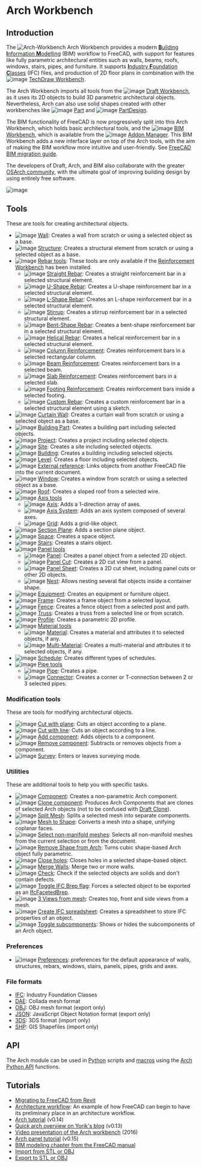 # Arch Workbench

## Introduction

The ![Arch-Workbench](https://github.com/FreeCAD/FreeCAD-documentation-docusaurus/assets/100439627/4c866953-d6f1-487d-9adf-b0686f135acf) Arch Workbench provides a modern [**B**uilding **I**nformation **M**odelling](http://en.wikipedia.org/wiki/Building_Information_Modeling) (BIM) workflow to FreeCAD, with support for features like fully parametric architectural entities such as walls, beams, roofs, windows, stairs, pipes, and furniture. It supports [**I**ndustry **F**oundation **C**lasses](https://github.com/FreeCAD/FreeCAD-documentation-docusaurus/blob/main/src/pages/workbenches/arch-ifc.md) (IFC) files, and production of 2D floor plans in combination with the ![image](https://github.com/FreeCAD/FreeCAD-documentation-docusaurus/assets/100439627/44a4ccdf-bee2-455e-88c0-b07d8514e1b4)
 [TechDraw Workbench](docs\workbenches\techdraw.md).

The Arch Workbench imports all tools from the ![image](https://github.com/FreeCAD/FreeCAD-documentation-docusaurus/assets/100439627/ff077e19-016d-4c8e-bd3a-2b4e1acc355a) [Draft Workbench](docs\workbenches\draft.md), as it uses its 2D objects to build 3D parametric architectural objects. Nevertheless, Arch can also use solid shapes created with other workbenches like ![image](https://github.com/FreeCAD/FreeCAD-documentation-docusaurus/assets/100439627/028a5b15-4e61-4a62-aeb5-7585d1f06cbe)
[Part](docs\workbenches\part.md) and ![image](https://github.com/FreeCAD/FreeCAD-documentation-docusaurus/assets/100439627/56be3f73-55b1-4edb-aeba-1cbb6e72b157) [PartDesign](docs\workbenches\part-design.md).

The BIM functionality of FreeCAD is now progressively split into this Arch Workbench, which holds basic architectural tools, and the ![image](https://github.com/FreeCAD/FreeCAD-documentation-docusaurus/assets/100439627/b6c3b0bc-e1e2-434d-9a29-db571b8e3b40) [BIM Workbench](https://wiki.freecad.org/BIM_Workbench), which is available from the ![image](https://github.com/FreeCAD/FreeCAD-documentation-docusaurus/assets/100439627/c547761c-5283-4fcf-8e87-3bdb84912e52) [Addon Manager](https://github.com/FreeCAD/FreeCAD-documentation-docusaurus/blob/main/src/pages/std-addonMgr.md). This BIM Workbench adds a new interface layer on top of the Arch tools, with the aim of making the BIM workflow more intuitive and user-friendly. See [FreeCAD BIM migration guide](https://yorik.uncreated.net/blog/2020-010-freecad-bim-guide).

The developers of Draft, Arch, and BIM also collaborate with the greater [OSArch community](https://osarch.org/), with the ultimate goal of improving building design by using entirely free software.

![image](https://github.com/FreeCAD/FreeCAD-documentation-docusaurus/assets/100439627/49d6512a-4ec0-4141-9a4f-3497641de6bc)  

## Tools

These are tools for creating architectural objects.

- ![image](https://github.com/FreeCAD/FreeCAD-documentation-docusaurus/assets/100439627/ba323bb1-ea1f-4b29-b67b-4491aa4b7444) [Wall](https://wiki.freecad.org/Arch_Wall): Creates a wall from scratch or using a selected object as a base.
- ![image](https://github.com/FreeCAD/FreeCAD-documentation-docusaurus/assets/100439627/85e212c6-2a8e-4f6d-a469-60cfcdc5126a) [Structure](https://wiki.freecad.org/Arch_Structure): Creates a structural element from scratch or using a selected object as a base.
- ![image](https://github.com/FreeCAD/FreeCAD-documentation-docusaurus/assets/100439627/3a422b82-e941-43a1-a39f-d74fe267e60b) [Rebar tools](https://wiki.freecad.org/Arch_CompRebarStraight): These tools are only available if the [Reinforcement Workbench](https://wiki.freecad.org/Reinforcement_Workbench) has been installed.
  - ![image](https://github.com/FreeCAD/FreeCAD-documentation-docusaurus/assets/100439627/a5bd2f2f-ef90-44c7-88b4-a14fe67f5411) [Straight Rebar](https://wiki.freecad.org/Arch_Rebar_Straight): Creates a straight reinforcement bar in a selected structural element.
  - ![image](https://github.com/FreeCAD/FreeCAD-documentation-docusaurus/assets/100439627/f1e931ee-9e86-4e44-a873-8b5080ebe12d) [U-Shape Rebar](https://wiki.freecad.org/Arch_Rebar_UShape): Creates a U-shape reinforcement bar in a selected structural element.
  - ![image](https://github.com/FreeCAD/FreeCAD-documentation-docusaurus/assets/100439627/3f3414a8-3c3a-4a85-89ea-d7deef8d9bac) [L-Shape Rebar](https://wiki.freecad.org/Arch_Rebar_LShape): Creates an L-shape reinforcement bar in a selected structural element.
  - ![image](https://github.com/FreeCAD/FreeCAD-documentation-docusaurus/assets/100439627/b2e9a9df-99bc-4ca8-baf4-014fd73b0f55) [Stirrup](https://wiki.freecad.org/Arch_Rebar_Stirrup): Creates a stirrup reinforcement bar in a selected structural element.
  - ![image](https://github.com/FreeCAD/FreeCAD-documentation-docusaurus/assets/100439627/8fa0b0f9-87c4-4e2e-9551-3bc75476e137) [Bent-Shape Rebar](https://wiki.freecad.org/Arch_Rebar_BentShape): Creates a bent-shape reinforcement bar in a selected structural element.
  - ![image](https://github.com/FreeCAD/FreeCAD-documentation-docusaurus/assets/100439627/9b51f41c-9baa-43e3-af16-575d8ce81e6a) [Helical Rebar](https://wiki.freecad.org/Arch_Rebar_Helical): Creates a helical reinforcement bar in a selected structural element.
  - ![image](https://github.com/FreeCAD/FreeCAD-documentation-docusaurus/assets/100439627/032cc31b-71c3-49fb-8115-241475e6dbff) [Column Reinforcement](https://wiki.freecad.org/Arch_Rebar_ColumnReinforcement): Creates reinforcement bars in a selected rectangular column.
  - ![image](https://github.com/FreeCAD/FreeCAD-documentation-docusaurus/assets/100439627/03e7c0eb-6cbf-4534-b271-c7badb6769f5) [Beam Reinforcement](https://wiki.freecad.org/Arch_Rebar_BeamReinforcement): Creates reinforcement bars in a selected beam.
  - ![image](https://github.com/FreeCAD/FreeCAD-documentation-docusaurus/assets/100439627/53ae1981-3386-4f2a-9321-a18e6609e894) [Slab Reinforcement](https://wiki.freecad.org/Arch_Rebar_Slab_Reinforcement): Creates reinforcement bars in a selected slab.
  - ![image](https://github.com/FreeCAD/FreeCAD-documentation-docusaurus/assets/100439627/e6be62de-06cd-4879-967f-c60f75bc9681) [Footing Reinforcement](https://wiki.freecad.org/Arch_Rebar_Footing_Reinforcement): Creates reinforcement bars inside a selected footing.
  - ![image](https://github.com/FreeCAD/FreeCAD-documentation-docusaurus/assets/100439627/6f808878-7418-4902-80eb-82b1b35f1a8b) [Custom Rebar](https://wiki.freecad.org/Arch_Rebar): Creates a custom reinforcement bar in a selected structural element using a sketch.
- ![image](https://github.com/FreeCAD/FreeCAD-documentation-docusaurus/assets/100439627/597e506c-a3d7-4725-8f04-e1e352fe29d8) [Curtain Wall](https://wiki.freecad.org/Arch_CurtainWall): Creates a curtain wall from scratch or using a selected object as a base.
- ![image](https://github.com/FreeCAD/FreeCAD-documentation-docusaurus/assets/100439627/a8dab72e-ec59-485c-b181-19480a3aea33) [Building Part](https://wiki.freecad.org/Arch_BuildingPart): Creates a building part including selected objects.
- ![image](https://github.com/FreeCAD/FreeCAD-documentation-docusaurus/assets/100439627/efc96ab3-9e46-44d6-aa39-2d73b0502f8e) [Project](https://wiki.freecad.org/Arch_Project): Creates a project including selected objects.
- ![image](https://github.com/FreeCAD/FreeCAD-documentation-docusaurus/assets/100439627/a19687e4-e3f8-4e38-9501-05f43865a898) [Site](https://wiki.freecad.org/Arch_Site): Creates a site including selected objects.
- ![image](https://github.com/FreeCAD/FreeCAD-documentation-docusaurus/assets/100439627/9a30d863-e0fc-4085-9d91-af163b7f5406) [Building](https://wiki.freecad.org/Arch_Building): Creates a building including selected objects.
- ![image](https://github.com/FreeCAD/FreeCAD-documentation-docusaurus/assets/100439627/a2fd9dfd-7fdf-4b20-801f-78c7e6adebaa) [Level](https://wiki.freecad.org/Arch_Floor): Creates a floor including selected objects.
- ![image](https://github.com/FreeCAD/FreeCAD-documentation-docusaurus/assets/100439627/952544af-e7b0-4be1-9025-cfd62ef76ad8) [External reference](https://wiki.freecad.org/Arch_Reference): Links objects from another FreeCAD file into the current document.
- ![image](https://github.com/FreeCAD/FreeCAD-documentation-docusaurus/assets/100439627/9a463af1-741c-4dad-a30d-c31170f65d67) [Window](https://wiki.freecad.org/Arch_Window): Creates a window from scratch or using a selected object as a base.
- ![image](https://github.com/FreeCAD/FreeCAD-documentation-docusaurus/assets/100439627/414e1a96-0bfb-4431-b79b-c2aa5ed3e382) [Roof](https://wiki.freecad.org/Arch_Roof): Creates a sloped roof from a selected wire.
- ![image](https://github.com/FreeCAD/FreeCAD-documentation-docusaurus/assets/100439627/fe05dc43-d283-4089-b661-02573b78a0f3) [Axis tools](https://wiki.freecad.org/Arch_CompAxis)
  - ![image](https://github.com/FreeCAD/FreeCAD-documentation-docusaurus/assets/100439627/ed535cd9-394d-450e-bc40-d29735b916c7) [Axis](https://wiki.freecad.org/Arch_Axis): Adds a 1-direction array of axes.
  - ![image](https://github.com/FreeCAD/FreeCAD-documentation-docusaurus/assets/100439627/e2dc2d2e-8eac-4836-8b75-3b3bb0cf7755) [Axis System](https://wiki.freecad.org/Arch_AxisSystem): Adds an axis system composed of several axes.
  - ![image](https://github.com/FreeCAD/FreeCAD-documentation-docusaurus/assets/100439627/e875d21e-b63e-4d4c-8e4f-999448af4c0f) [Grid](https://wiki.freecad.org/Arch_Grid): Adds a grid-like object.
- ![image](https://github.com/FreeCAD/FreeCAD-documentation-docusaurus/assets/100439627/85cf2f86-e811-4959-a82d-eeb2f9fa27c9) [Section Plane](https://wiki.freecad.org/Arch_SectionPlane): Adds a section plane object.
- ![image](https://github.com/FreeCAD/FreeCAD-documentation-docusaurus/assets/100439627/c2c43f33-066e-47c2-a2e6-b16b589fb794) [Space](https://wiki.freecad.org/Arch_Space): Creates a space object.
- ![image](https://github.com/FreeCAD/FreeCAD-documentation-docusaurus/assets/100439627/41ca93e9-30e3-46c1-b04e-8725fa7a4280) [Stairs](https://wiki.freecad.org/Arch_Stairs): Creates a stairs object.
- ![image](https://github.com/FreeCAD/FreeCAD-documentation-docusaurus/assets/100439627/f7de9cd7-2cc5-49a2-ba4d-d9226ca1e533) [Panel tools](https://wiki.freecad.org/Arch_CompPanel)
  - ![image](https://github.com/FreeCAD/FreeCAD-documentation-docusaurus/assets/100439627/2d19afe9-c2de-4c63-974f-467b337aacba) [Panel](https://wiki.freecad.org/Arch_Panel): Creates a panel object from a selected 2D object.
  - ![image](https://github.com/FreeCAD/FreeCAD-documentation-docusaurus/assets/100439627/ab436758-67d6-4252-bcf7-aba2789e1a72) [Panel Cut](https://wiki.freecad.org/Arch_Panel_Cut): Creates a 2D cut view from a panel.
  - ![image](https://github.com/FreeCAD/FreeCAD-documentation-docusaurus/assets/100439627/6b5bbac7-8259-41ec-b777-f6d35ac90921) [Panel Sheet](https://wiki.freecad.org/Arch_Panel_Sheet): Creates a 2D cut sheet, including panel cuts or other 2D objects.
  - ![image](https://github.com/FreeCAD/FreeCAD-documentation-docusaurus/assets/100439627/4127b249-dc2b-4c45-bdf4-166bc1d4718c) [Nest](https://wiki.freecad.org/Arch_Nest): Allows nesting several flat objects inside a container shape.
- ![image](https://github.com/FreeCAD/FreeCAD-documentation-docusaurus/assets/100439627/b52c8c3f-a252-4e81-bccc-a53f7311b6ac) [Equipment](https://wiki.freecad.org/Arch_Equipment): Creates an equipment or furniture object.
- ![image](https://github.com/FreeCAD/FreeCAD-documentation-docusaurus/assets/100439627/beb9ecf4-f8f7-49b2-a77d-fc712e538445) [Frame](https://wiki.freecad.org/Arch_Frame): Creates a frame object from a selected layout.
- ![image](https://github.com/FreeCAD/FreeCAD-documentation-docusaurus/assets/100439627/923652dd-bd1c-4afc-af49-df4375e50e6e) [Fence](https://wiki.freecad.org/Arch_Fence): Creates a fence object from a selected post and path.
- ![image](https://github.com/FreeCAD/FreeCAD-documentation-docusaurus/assets/100439627/687689e0-09f3-477d-96c3-93124435bd9b) [Truss](https://wiki.freecad.org/Arch_Truss): Creates a truss from a selected line or from scratch.
- ![image](https://github.com/FreeCAD/FreeCAD-documentation-docusaurus/assets/100439627/12a785a4-5dcb-4968-bb91-90b72674fcf7) [Profile](https://wiki.freecad.org/Arch_Profile): Creates a parametric 2D profile.
- ![image](https://github.com/FreeCAD/FreeCAD-documentation-docusaurus/assets/100439627/9adefc62-a022-457c-ac92-5ac4a466bb50) [Material tools](https://wiki.freecad.org/Arch_CompSetMaterial)
  - ![image](https://github.com/FreeCAD/FreeCAD-documentation-docusaurus/assets/100439627/3d07ff7d-a85b-4b40-8c5a-f77ba1b85b25) [Material](https://wiki.freecad.org/Arch_SetMaterial): Creates a material and attributes it to selected objects, if any.
  - ![image](https://github.com/FreeCAD/FreeCAD-documentation-docusaurus/assets/100439627/343230c0-9a3a-4d6c-8bc8-b13787dfed64) [Multi-Material](https://wiki.freecad.org/Arch_MultiMaterial): Creates a multi-material and attributes it to selected objects, if any.
- ![image](https://github.com/FreeCAD/FreeCAD-documentation-docusaurus/assets/100439627/ef2ec9bd-b09d-4246-acc4-9174d0360794) [Schedule](https://wiki.freecad.org/Arch_Schedule): Creates different types of schedules.
- ![image](https://github.com/FreeCAD/FreeCAD-documentation-docusaurus/assets/100439627/cf1dfae3-673b-4722-a81a-29b016bb6d31) [Pipe tools](https://wiki.freecad.org/Arch_CompPipe)
  - ![image](https://github.com/FreeCAD/FreeCAD-documentation-docusaurus/assets/100439627/c5095881-fd60-4a43-ac0e-045e38423628) [Pipe](https://wiki.freecad.org/Arch_Pipe): Creates a pipe.
  - ![image](https://github.com/FreeCAD/FreeCAD-documentation-docusaurus/assets/100439627/b46c8b14-93cc-4d09-986c-51c98f67f72d) [Connector](https://wiki.freecad.org/Arch_PipeConnector): Creates a corner or T-connection between 2 or 3 selected pipes.

### Modification tools

These are tools for modifying architectural objects.

- ![image](https://github.com/FreeCAD/FreeCAD-documentation-docusaurus/assets/100439627/1ef623ef-31da-4f8c-b0eb-c9ea0c58e887) [Cut with plane](https://wiki.freecad.org/Arch_CutPlane): Cuts an object according to a plane.
- ![image](https://github.com/FreeCAD/FreeCAD-documentation-docusaurus/assets/100439627/8be77f60-f71b-4733-a783-21fe26b72e51) [Cut with line](https://wiki.freecad.org/Arch_CutLine): Cuts an object according to a line.
- ![image](https://github.com/FreeCAD/FreeCAD-documentation-docusaurus/assets/100439627/c0bc4071-c2ae-477c-8031-7d7583e80854) [Add component](https://wiki.freecad.org/Arch_Add): Adds objects to a component.
- ![image](https://github.com/FreeCAD/FreeCAD-documentation-docusaurus/assets/100439627/d636d9ff-9fba-4284-8f80-d62c2e125625) [Remove component](https://wiki.freecad.org/Arch_Remove): Subtracts or removes objects from a component.
- ![image](https://github.com/FreeCAD/FreeCAD-documentation-docusaurus/assets/100439627/05126f81-e9a9-4f36-937e-7bb21e679bb1) [Survey](https://wiki.freecad.org/Arch_Survey): Enters or leaves surveying mode.

### Utilities

These are additional tools to help you with specific tasks.

- ![image](https://github.com/FreeCAD/FreeCAD-documentation-docusaurus/assets/100439627/d368b3f5-63f6-47ac-9ed8-747ab276654c) [Component](https://wiki.freecad.org/Arch_Component): Creates a non-parametric Arch component.
- ![image](https://github.com/FreeCAD/FreeCAD-documentation-docusaurus/assets/100439627/8ac9cfd6-5b6b-450c-aa9c-3cb3132ac3ee) [Clone component](https://wiki.freecad.org/Arch_CloneComponent): Produces Arch Components that are clones of selected Arch objects (not to be confused with [Draft Clone](https://wiki.freecad.org/Draft_Clone)).
- ![image](https://github.com/FreeCAD/FreeCAD-documentation-docusaurus/assets/100439627/85e4d866-5a2d-4adf-9ec8-f13c50ebb253) [Split Mesh](https://wiki.freecad.org/Arch_SplitMesh): Splits a selected mesh into separate components.
- ![image](https://github.com/FreeCAD/FreeCAD-documentation-docusaurus/assets/100439627/1fc1bb06-e03d-4413-8a7f-ed82ed2bc186) [Mesh to Shape](https://wiki.freecad.org/Arch_MeshToShape): Converts a mesh into a shape, unifying coplanar faces.
- ![image](https://github.com/FreeCAD/FreeCAD-documentation-docusaurus/assets/100439627/5ea41fc3-fe0d-45be-9588-90c9b99bd322) [Select non-manifold meshes](https://wiki.freecad.org/Arch_SelectNonSolidMeshes): Selects all non-manifold meshes from the current selection or from the document.
- ![image](https://github.com/FreeCAD/FreeCAD-documentation-docusaurus/assets/100439627/9b572e4c-27c6-42e3-850b-0afed12840eb) [Remove Shape from Arch](https://wiki.freecad.org/Arch_RemoveShape): Turns cubic shape-based Arch object fully parametric.
- ![image](https://github.com/FreeCAD/FreeCAD-documentation-docusaurus/assets/100439627/b9bd4628-ef96-404e-8075-f6cbb6a5c791) [Close holes](https://wiki.freecad.org/Arch_CloseHoles): Closes holes in a selected shape-based object.
- ![image](https://github.com/FreeCAD/FreeCAD-documentation-docusaurus/assets/100439627/9329ab6d-b310-45be-96b0-e59a06d868c9) [Merge Walls](https://wiki.freecad.org/Arch_MergeWalls): Merge two or more walls.
- ![image](https://github.com/FreeCAD/FreeCAD-documentation-docusaurus/assets/100439627/a21e5526-7fc5-41ae-b423-663eba792510) [Check](https://wiki.freecad.org/Arch_Check): Check if the selected objects are solids and don't contain defects.
- ![image](https://github.com/FreeCAD/FreeCAD-documentation-docusaurus/assets/100439627/742754b8-03ce-4488-8988-d8bfe5d7b45d) [Toggle IFC Brep flag](https://wiki.freecad.org/Arch_ToggleIfcBrepFlag): Forces a selected object to be exported as an [IfcFacetedBrep](http://www.buildingsmart-tech.org/ifc/IFC4/final/html/schema/ifcgeometricmodelresource/lexical/ifcfacetedbrep.htm).
- ![image](https://github.com/FreeCAD/FreeCAD-documentation-docusaurus/assets/100439627/95231af1-b0e0-4255-b313-282a7bb3d3e2) [3 Views from mesh](https://wiki.freecad.org/Arch_3Views): Creates top, front and side views from a mesh.
- ![image](https://github.com/FreeCAD/FreeCAD-documentation-docusaurus/assets/100439627/3960a841-5886-4cf6-9d7c-658d40dac631) [Create IFC spreadsheet](https://wiki.freecad.org/Arch_IfcSpreadsheet): Creates a spreadsheet to store IFC properties of an object.
- ![image](https://github.com/FreeCAD/FreeCAD-documentation-docusaurus/assets/100439627/f81df809-d1cd-4cf9-8947-65b2bf64cbcc) [Toggle subcomponents](https://wiki.freecad.org/Arch_ToggleSubs): Shows or hides the subcomponents of an Arch object.

### Preferences

- ![image](https://github.com/FreeCAD/FreeCAD-documentation-docusaurus/assets/100439627/37cbd046-c8f8-4093-880a-61d14a9dd48e) [Preferences](https://wiki.freecad.org/Arch_Preferences): preferences for the default appearance of walls, structures, rebars, windows, stairs, panels, pipes, grids and axes.

### File formats

- [IFC](https://wiki.freecad.org/Arch_IFC): Industry Foundation Classes
- [DAE](https://wiki.freecad.org/Arch_DAE): Collada mesh format
- [OBJ](https://wiki.freecad.org/Arch_OBJ): OBJ mesh format (export only)
- [JSON](https://wiki.freecad.org/Arch_JSON): JavaScript Object Notation format (export only)
- [3DS](https://wiki.freecad.org/Arch_3DS): 3DS format (import only)
- [SHP](https://wiki.freecad.org/Arch_SHP): GIS Shapefiles (import only)

## API

The Arch module can be used in [Python](https://wiki.freecad.org/Python) scripts and [macros](docs\python-scripting\macros.md) using the [Arch Python API](https://wiki.freecad.org/Macros) functions.

## Tutorials

- [Migrating to FreeCAD from Revit](https://wiki.freecad.org/Migrating_to_FreeCAD_from_Revit)
- [Architecture workflow](http://yorik.uncreated.net/guestblog.php?tag=freecad): An example of how FreeCAD can begin to have its preliminary place in an architecture workflow.
- [Arch tutorial](https://wiki.freecad.org/Arch_tutorial) (v0.14)
- [Quick arch overview on Yorik's blog](http://yorik.uncreated.net/guestblog.php?2012=180) (v0.13)
- [Video presentation of the Arch workbench](https://www.youtube.com/watch?v=lTDOeHapv_E) (2016)
- [Arch panel tutorial](https://wiki.freecad.org/Arch_panel_tutorial) (v0.15)
- [BIM modeling chapter from the FreeCAD manual](https://wiki.freecad.org/Manual:BIM_modeling)
- [Import from STL or OBJ](https://wiki.freecad.org/Import_from_STL_or_OBJ)
- [Export to STL or OBJ](https://wiki.freecad.org/Export_to_STL_or_OBJ)
